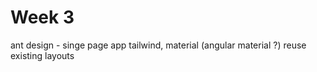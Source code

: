 # Week 3

ant design - singe page app 
tailwind, material (angular material ?)
reuse existing layouts
